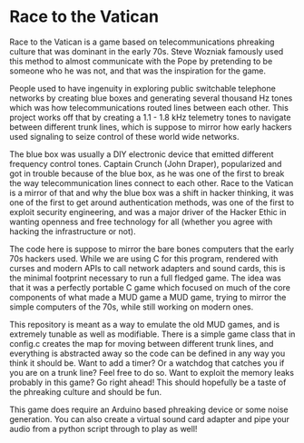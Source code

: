 
# Race to the Vatican

Race to the Vatican is a game based on telecommunications phreaking culture that was dominant in the early 70s. Steve Wozniak famously used this method to almost communicate with the Pope by pretending to be someone who he was not, and that was the inspiration for the game.

People used to have ingenuity in exploring public switchable telephone networks by creating blue boxes and generating several thousand Hz tones which was how telecommunications routed lines between each other. This project works off that by creating a 1.1 - 1.8 kHz telemetry tones to navigate between different trunk lines, which is suppose to mirror how early hackers used signaling to seize control of these world wide networks.

The blue box was usually a DIY electronic device that emitted different frequency control tones. Captain Crunch (John Draper), popularized and got in trouble because of the blue box, as he was one of the first to break the way telecommunication lines connect to each other. Race to the Vatican is a mirror of that and why the blue box was a shift in hacker thinking, it was one of the first to get around authentication methods, was one of the first to exploit security engineering, and was a major driver of the Hacker Ethic in wanting openness and free technology for all (whether you agree with hacking the infrastructure or not).

The code here is suppose to mirror the bare bones computers that the early 70s hackers used. While we are using C for this program, rendered with curses and modern APIs to call network adapters and sound cards, this is the minimal footprint necessary to run a full fledged game. The idea was that it was a perfectly portable C game which focused on much of the core components of what made a MUD game a MUD game, trying to mirror the simple computers of the 70s, while still working on modern ones.

This repository is meant as a way to emulate the old MUD games, and is extremely tunable as well as modifiable. There is a simple game class that in config.c creates the map for moving between different trunk lines, and everything is abstracted away so the code can be defined in any way you think it should be. Want to add a timer? Or a watchdog that catches you if you are on a trunk line? Feel free to do so. Want to exploit the memory leaks probably in this game? Go right ahead! This should hopefully be a taste of the phreaking culture and should be fun.

This game does require an Arduino based phreaking device or some noise generation. You can also create a virtual sound card adapter and pipe your audio from a python script through to play as well!
